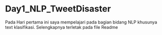 # Day1_NLP_TweetDisaster
Pada Hari pertama ini saya mempelajari pada bagian bidang NLP khusunya text klasifikasi. Selengkapnya terletak pada file Readme
